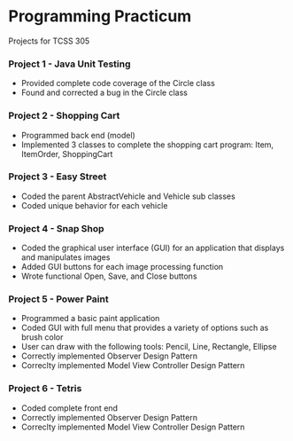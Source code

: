 # Programming Practicum
Projects for TCSS 305

### Project 1 - Java Unit Testing
* Provided complete code coverage of the Circle class
* Found and corrected a bug in the Circle class 

### Project 2 - Shopping Cart
* Programmed back end (model) 
* Implemented 3 classes to complete the shopping cart program: Item, ItemOrder, ShoppingCart

### Project 3 - Easy Street
* Coded the parent AbstractVehicle and Vehicle sub classes 
* Coded unique behavior for each vehicle

### Project 4 - Snap Shop
* Coded the graphical user interface (GUI) for an application that displays and manipulates images  
* Added GUI buttons for each image processing function 
* Wrote functional Open, Save, and Close buttons 

### Project 5 - Power Paint
* Programmed a basic paint application
* Coded GUI with full menu that provides a variety of options such as brush color
* User can draw with the following tools: Pencil, Line, Rectangle, Ellipse
* Correctly implemented Observer Design Pattern
* Correclty implemented Model View Controller Design Pattern

### Project 6 - Tetris
* Coded complete front end
* Correctly implemented Observer Design Pattern
* Correclty implemented Model View Controller Design Pattern
